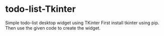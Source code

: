 # todo-list-Tkinter
Simple todo-list desktop widget using TKinter
First install tkinter using pip.
Then use the given code to create the widget.

